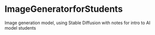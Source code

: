 # ImageGeneratorforStudents
Image generation model, using Stable Diffusion with notes for intro to AI model students
